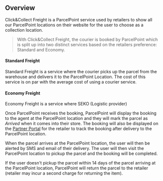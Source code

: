 ## Overview
Click&Collect Freight is a ParcelPoint service used by retailers to show all our ParcelPoint locations on their website for the user to choose as a collection location. 

> With Click&Collect Freight, the courier is booked by ParcelPoint which is split up into two distinct services based on the retailers preference: Standard and Economy.

#### Standard Freight
Standard Freight is a service where the courier picks up the parcel from the warehouse and delivers it to the ParcelPoint Location. The cost of this service is on par with the average cost of using a courier service.

#### Economy Freight
Economy Freight is a service where SEKO (Logistic provider)
 
 Once ParcelPoint receives the booking, ParcelPoint will display the booking to the agent at the ParcelPoint location and they will mark the parcel as _Arrived_ when it comes into their store. The booking will also be displayed on the [Partner Portal](partner.parcelpoint.com.au) for the retailer to track the booking after delivery to the ParcelPoint location.

When the parcel arrives at the ParcelPoint location, the user will then be alerted by SMS and email of their delivery. The user will then visit the ParcelPoint location to pickup the parcel and the booking will be completed.

If the user doesn't pickup the parcel within 14 days of the parcel arriving at the ParcelPoint location, ParcelPoint will return the parcel to the retailer (retailer may incur a second charge for returning the item).